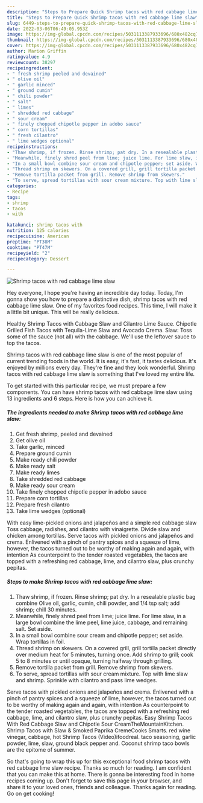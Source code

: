```yaml
---
description: "Steps to Prepare Quick Shrimp tacos with red cabbage lime slaw"
title: "Steps to Prepare Quick Shrimp tacos with red cabbage lime slaw"
slug: 6449-steps-to-prepare-quick-shrimp-tacos-with-red-cabbage-lime-slaw
date: 2022-03-06T06:49:05.953Z
image: https://img-global.cpcdn.com/recipes/5031113387933696/680x482cq70/shrimp-tacos-with-red-cabbage-lime-slaw-recipe-main-photo.jpg
thumbnail: https://img-global.cpcdn.com/recipes/5031113387933696/680x482cq70/shrimp-tacos-with-red-cabbage-lime-slaw-recipe-main-photo.jpg
cover: https://img-global.cpcdn.com/recipes/5031113387933696/680x482cq70/shrimp-tacos-with-red-cabbage-lime-slaw-recipe-main-photo.jpg
author: Marion Griffin
ratingvalue: 4.9
reviewcount: 38297
recipeingredient:
- " fresh shrimp peeled and devained"
- " olive oil"
- " garlic minced"
- " ground cumin"
- " chili powder"
- " salt"
- " limes"
- " shredded red cabbage"
- " sour cream"
- " finely chopped chipotle pepper in adobo sauce"
- " corn tortillas"
- " fresh cilantro"
- " lime wedges optional"
recipeinstructions:
- "Thaw shrimp, if frozen. Rinse shrimp; pat dry. In a resealable plastic bag combine Olive oil, garlic, cumin, chili powder, and 1/4 tsp salt; add shrimp; chill 30 minutes."
- "Meanwhile, finely shred peel from lime; juice lime. For lime slaw, in a large bowl combine the lime peel, lime juice, cabbage, and remaining salt. Set aside."
- "In a small bowl combine sour cream and chipotle pepper; set aside. Wrap tortillas in foil."
- "Thread shrimp on skewers. On a covered grill, grill tortilla packet directly over medium heat for 5 minutes, turning once. Add shrimp to grill; cook 5 to 8 minutes or until opaque, turning halfway through grilling."
- "Remove tortilla packet from grill. Remove shrimp from skewers."
- "To serve, spread tortillas with sour cream mixture. Top with lime slaw and shrimp. Sprinkle with cilantro and pass lime wedges."
categories:
- Recipe
tags:
- shrimp
- tacos
- with

katakunci: shrimp tacos with 
nutrition: 125 calories
recipecuisine: American
preptime: "PT38M"
cooktime: "PT47M"
recipeyield: "2"
recipecategory: Dessert

---
```



![Shrimp tacos with red cabbage lime slaw](https://img-global.cpcdn.com/recipes/5031113387933696/680x482cq70/shrimp-tacos-with-red-cabbage-lime-slaw-recipe-main-photo.jpg)

Hey everyone, I hope you're having an incredible day today. Today, I'm gonna show you how to prepare a distinctive dish, shrimp tacos with red cabbage lime slaw. One of my favorites food recipes. This time, I will make it a little bit unique. This will be really delicious.

Healthy Shrimp Tacos with Cabbage Slaw and Cilantro Lime Sauce. Chipotle Grilled Fish Tacos with Tequila-Lime Slaw and Avocado Crema. Slaw: Toss some of the sauce (not all) with the cabbage. We&#39;ll use the leftover sauce to top the tacos.

Shrimp tacos with red cabbage lime slaw is one of the most popular of current trending foods in the world. It is easy, it's fast, it tastes delicious. It's enjoyed by millions every day. They're fine and they look wonderful. Shrimp tacos with red cabbage lime slaw is something that I've loved my entire life.


To get started with this particular recipe, we must prepare a few components. You can have shrimp tacos with red cabbage lime slaw using 13 ingredients and 6 steps. Here is how you can achieve it.

<!--inarticleads1-->

##### The ingredients needed to make Shrimp tacos with red cabbage lime slaw:

1. Get  fresh shrimp, peeled and devained
1. Get  olive oil
1. Take  garlic, minced
1. Prepare  ground cumin
1. Make ready  chili powder
1. Make ready  salt
1. Make ready  limes
1. Take  shredded red cabbage
1. Make ready  sour cream
1. Take  finely chopped chipotle pepper in adobo sauce
1. Prepare  corn tortillas
1. Prepare  fresh cilantro
1. Take  lime wedges (optional)


With easy lime-pickled onions and jalapeños and a simple red cabbage slaw Toss cabbage, radishes, and cilantro with vinaigrette. Divide slaw and chicken among tortillas. Serve tacos with pickled onions and jalapeños and crema. Enlivened with a pinch of pantry spices and a squeeze of lime, however, the tacos turned out to be worthy of making again and again, with intention As counterpoint to the tender roasted vegetables, the tacos are topped with a refreshing red cabbage, lime, and cilantro slaw, plus crunchy pepitas. 

<!--inarticleads2-->

##### Steps to make Shrimp tacos with red cabbage lime slaw:

1. Thaw shrimp, if frozen. Rinse shrimp; pat dry. In a resealable plastic bag combine Olive oil, garlic, cumin, chili powder, and 1/4 tsp salt; add shrimp; chill 30 minutes.
1. Meanwhile, finely shred peel from lime; juice lime. For lime slaw, in a large bowl combine the lime peel, lime juice, cabbage, and remaining salt. Set aside.
1. In a small bowl combine sour cream and chipotle pepper; set aside. Wrap tortillas in foil.
1. Thread shrimp on skewers. On a covered grill, grill tortilla packet directly over medium heat for 5 minutes, turning once. Add shrimp to grill; cook 5 to 8 minutes or until opaque, turning halfway through grilling.
1. Remove tortilla packet from grill. Remove shrimp from skewers.
1. To serve, spread tortillas with sour cream mixture. Top with lime slaw and shrimp. Sprinkle with cilantro and pass lime wedges.


Serve tacos with pickled onions and jalapeños and crema. Enlivened with a pinch of pantry spices and a squeeze of lime, however, the tacos turned out to be worthy of making again and again, with intention As counterpoint to the tender roasted vegetables, the tacos are topped with a refreshing red cabbage, lime, and cilantro slaw, plus crunchy pepitas. Easy Shrimp Tacos With Red Cabbage Slaw and Chipotle Sour CreamTheMountainKitchen. Shrimp Tacos with Slaw &amp; Smoked Paprika CremeCooks Smarts. red wine vinegar, cabbage, hot Shrimp Tacos (Video)ifoodreal. taco seasoning, garlic powder, lime, slaw, ground black pepper and. Coconut shrimp taco bowls are the epitome of summer. 

So that's going to wrap this up for this exceptional food shrimp tacos with red cabbage lime slaw recipe. Thanks so much for reading. I am confident that you can make this at home. There is gonna be interesting food in home recipes coming up. Don't forget to save this page in your browser, and share it to your loved ones, friends and colleague. Thanks again for reading. Go on get cooking!
